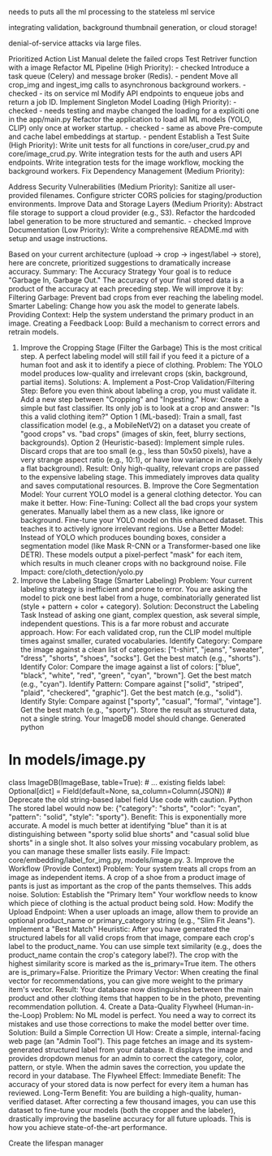 needs to puts all the ml processing to the stateless ml service

integrating validation, background thumbnail generation, or cloud storage!

denial-of-service attacks via large files.


Prioritized Action List
Manual delete the failed crops
Test Retriver function with a image
Refactor ML Pipeline (High Priority): - checked
Introduce a task queue (Celery) and message broker (Redis). - pendent
Move all crop_img and ingest_img calls to asynchronous background workers. - checked - its on service ml
Modify API endpoints to enqueue jobs and return a job ID.
Implement Singleton Model Loading (High Priority): - checked - needs testing and maybe changed the loading for a expliciti one in the app/main.py
Refactor the application to load all ML models (YOLO, CLIP) only once at worker startup. - checked - same as above
Pre-compute and cache label embeddings at startup. - pendent
Establish a Test Suite (High Priority):
Write unit tests for all functions in core/user_crud.py and core/image_crud.py.
Write integration tests for the auth and users API endpoints.
Write integration tests for the image workflow, mocking the background workers.
Fix Dependency Management (Medium Priority):

Address Security Vulnerabilities (Medium Priority):
Sanitize all user-provided filenames.
Configure stricter CORS policies for staging/production environments.
Improve Data and Storage Layers (Medium Priority):
Abstract file storage to support a cloud provider (e.g., S3).
Refactor the hardcoded label generation to be more structured and semantic. - checked
Improve Documentation (Low Priority):
Write a comprehensive README.md with setup and usage instructions.

Based on your current architecture (upload -> crop -> ingest/label -> store), here are concrete, prioritized suggestions to dramatically increase accuracy.
Summary: The Accuracy Strategy
Your goal is to reduce "Garbage In, Garbage Out." The accuracy of your final stored data is a product of the accuracy at each preceding step. We will improve it by:
Filtering Garbage: Prevent bad crops from ever reaching the labeling model.
Smarter Labeling: Change how you ask the model to generate labels.
Providing Context: Help the system understand the primary product in an image.
Creating a Feedback Loop: Build a mechanism to correct errors and retrain models.
1. Improve the Cropping Stage (Filter the Garbage)
This is the most critical step. A perfect labeling model will still fail if you feed it a picture of a human foot and ask it to identify a piece of clothing.
Problem: The YOLO model produces low-quality and irrelevant crops (skin, background, partial items).
Solutions:
A. Implement a Post-Crop Validation/Filtering Step:
Before you even think about labeling a crop, you must validate it. Add a new step between "Cropping" and "Ingesting."
How: Create a simple but fast classifier. Its only job is to look at a crop and answer: "Is this a valid clothing item?"
Option 1 (ML-based): Train a small, fast classification model (e.g., a MobileNetV2) on a dataset you create of "good crops" vs. "bad crops" (images of skin, feet, blurry sections, backgrounds).
Option 2 (Heuristic-based): Implement simple rules. Discard crops that are too small (e.g., less than 50x50 pixels), have a very strange aspect ratio (e.g., 10:1), or have low variance in color (likely a flat background).
Result: Only high-quality, relevant crops are passed to the expensive labeling stage. This immediately improves data quality and saves computational resources.
B. Improve the Core Segmentation Model:
Your current YOLO model is a general clothing detector. You can make it better.
How:
Fine-Tuning: Collect all the bad crops your system generates. Manually label them as a new class, like ignore or background. Fine-tune your YOLO model on this enhanced dataset. This teaches it to actively ignore irrelevant regions.
Use a Better Model: Instead of YOLO which produces bounding boxes, consider a segmentation model (like Mask R-CNN or a Transformer-based one like DETR). These models output a pixel-perfect "mask" for each item, which results in much cleaner crops with no background noise.
File Impact: core/cloth_detection/yolo.py
2. Improve the Labeling Stage (Smarter Labeling)
Problem: Your current labeling strategy is inefficient and prone to error. You are asking the model to pick one best label from a huge, combinatorially generated list (style + pattern + color + category).
Solution: Deconstruct the Labeling Task
Instead of asking one giant, complex question, ask several simple, independent questions. This is a far more robust and accurate approach.
How: For each validated crop, run the CLIP model multiple times against smaller, curated vocabularies.
Identify Category: Compare the image against a clean list of categories: ["t-shirt", "jeans", "sweater", "dress", "shorts", "shoes", "socks"]. Get the best match (e.g., "shorts").
Identify Color: Compare the image against a list of colors: ["blue", "black", "white", "red", "green", "cyan", "brown"]. Get the best match (e.g., "cyan").
Identify Pattern: Compare against ["solid", "striped", "plaid", "checkered", "graphic"]. Get the best match (e.g., "solid").
Identify Style: Compare against ["sporty", "casual", "formal", "vintage"]. Get the best match (e.g., "sporty").
Store the result as structured data, not a single string. Your ImageDB model should change.
Generated python
# In models/image.py
class ImageDB(ImageBase, table=True):
    # ... existing fields
    label: Optional[dict] = Field(default=None, sa_column=Column(JSON))
    # Deprecate the old string-based label field
Use code with caution.
Python
The stored label would now be: {"category": "shorts", "color": "cyan", "pattern": "solid", "style": "sporty"}.
Benefit: This is exponentially more accurate. A model is much better at identifying "blue" than it is at distinguishing between "sporty solid blue shorts" and "casual solid blue shorts" in a single shot. It also solves your missing vocabulary problem, as you can manage these smaller lists easily.
File Impact: core/embedding/label_for_img.py, models/image.py.
3. Improve the Workflow (Provide Context)
Problem: Your system treats all crops from an image as independent items. A crop of a shoe from a product image of pants is just as important as the crop of the pants themselves. This adds noise.
Solution: Establish the "Primary Item"
Your workflow needs to know which piece of clothing is the actual product being sold.
How:
Modify the Upload Endpoint: When a user uploads an image, allow them to provide an optional product_name or primary_category string (e.g., "Slim Fit Jeans").
Implement a "Best Match" Heuristic: After you have generated the structured labels for all valid crops from that image, compare each crop's label to the product_name.
You can use simple text similarity (e.g., does the product_name contain the crop's category label?).
The crop with the highest similarity score is marked as the is_primary=True item. The others are is_primary=False.
Prioritize the Primary Vector: When creating the final vector for recommendations, you can give more weight to the primary item's vector.
Result: Your database now distinguishes between the main product and other clothing items that happen to be in the photo, preventing recommendation pollution.
4. Create a Data-Quality Flywheel (Human-in-the-Loop)
Problem: No ML model is perfect. You need a way to correct its mistakes and use those corrections to make the model better over time.
Solution: Build a Simple Correction UI
How:
Create a simple, internal-facing web page (an "Admin Tool").
This page fetches an image and its system-generated structured label from your database.
It displays the image and provides dropdown menus for an admin to correct the category, color, pattern, or style.
When the admin saves the correction, you update the record in your database.
The Flywheel Effect:
Immediate Benefit: The accuracy of your stored data is now perfect for every item a human has reviewed.
Long-Term Benefit: You are building a high-quality, human-verified dataset. After correcting a few thousand images, you can use this dataset to fine-tune your models (both the cropper and the labeler), drastically improving the baseline accuracy for all future uploads. This is how you achieve state-of-the-art performance.

Create the lifespan manager